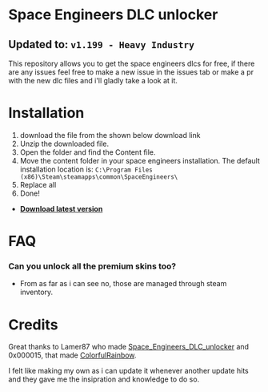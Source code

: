 # Space Engineers DLC unlocker
## Updated to: `v1.199 - Heavy Industry`

This repository allows you to get the space engineers dlcs for free, if there are any issues feel free to make a new issue in the issues tab or make a pr with the new dlc files and i'll gladly take a look at it.

# Installation
1. download the file from the shown below download link
2. Unzip the downloaded file.
3. Open the folder and find the Content file. 
4. Move the content folder in your space engineers installation. The default installation location is: `C:\Program Files (x86)\Steam\steamapps\common\SpaceEngineers\`
5. Replace all
6. Done!

- **[Download latest version](https://github.com/wrefgtzweve/CursedVideoMaker/releases/latest)**

# FAQ
### Can you unlock all the premium skins too?
- From as far as i can see no, those are managed through steam inventory.

# Credits

Great thanks to Lamer87 who made [Space_Engineers_DLC_unlocker](https://github.com/Lamer87/Space_Engineers_DLC_unlocker) and 0x000015, that made [ColorfulRainbow](https://github.com/0x000015/ColorfulRainbow).

I felt like making my own as i can update it whenever another update hits and they gave me the insipration and knowledge to do so. 
